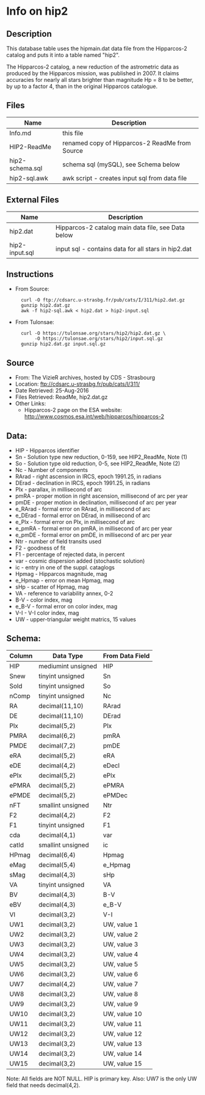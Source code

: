 Info on hip2
============

Description
-----------
This database table uses the hipmain.dat data file from the Hipparcos-2 catalog
and puts it into a table named "hip2".

The Hipparcos-2 catalog, a new reduction of the astrometric data as produced by
the Hipparcos mission, was published in 2007. It claims accuracies for nearly
all stars brighter than magnitude Hp = 8 to be better, by up to a factor 4,
than in the original Hipparcos catalogue.

Files
-----
|Name                   |Description
|-----------------------|-----------
|Info.md		|this file
|HIP2-ReadMe		|renamed copy of Hipparcos-2 ReadMe from Source
|hip2-schema.sql	|schema sql (mySQL), see Schema below
|hip2-sql.awk		|awk script - creates input sql from data file

External Files
--------------
|Name                   |Description
|-----------------------|-----------
|hip2.dat		|Hipparcos-2 catalog main data file, see Data below
|hip2-input.sql		|input sql - contains data for all stars in hip2.dat

Instructions
------------
* From Source:

        curl -O ftp://cdsarc.u-strasbg.fr/pub/cats/I/311/hip2.dat.gz
        gunzip hip2.dat.gz
        awk -f hip2-sql.awk < hip2.dat > hip2-input.sql

* From Tulonsae:

        curl -O https://tulonsae.org/stars/hip2/hip2.dat.gz \
             -O https://tulonsae.org/stars/hip2/input.sql.gz
        gunzip hip2.dat.gz input.sql.gz

Source
------
* From: The VizieR archives, hosted by CDS - Strasbourg
* Location: ftp://cdsarc.u-strasbg.fr/pub/cats/I/311/
* Date Retrieved: 25-Aug-2016
* Files Retrieved: ReadMe, hip2.dat.gz
* Other Links:
    * Hipparcos-2 page on the ESA website:
      http://www.cosmos.esa.int/web/hipparcos/hipparcos-2

Data:
-----
* HIP - Hipparcos identifier
* Sn - Solution type new reduction, 0-159, see HIP2_ReadMe, Note (1)
* So - Solution type old reduction, 0-5, see HIP2_ReadMe, Note (2)
* Nc - Number of components
* RArad - right ascension in IRCS, epoch 1991.25, in radians
* DErad - declination in IRCS, epoch 1991.25, in radians
* Plx - parallax, in millisecond of arc
* pmRA - proper motion in right ascension, millisecond of arc per year
* pmDE - proper motion in declination, millisecond of arc per year
* e_RArad - formal error on RArad, in millisecond of arc
* e_DErad - formal error on DErad, in millisecond of arc
* e_Plx - formal error on Plx, in millisecond of arc
* e_pmRA - formal error on pmRA, in millisecond of arc per year
* e_pmDE - formal error on pmDE, in millisecond of arc per year
* Ntr - number of field transits used
* F2 - goodness of fit
* F1 - percentage of rejected data, in percent
* var - cosmic dispersion added (stochastic solution)
* ic - entry in one of the suppl. cataglogs
* Hpmag - Hipparcos magnitude, mag
* e_Hpmap - error on mean Hpmag, mag
* sHp - scatter of Hpmag, mag
* VA - reference to variability annex, 0-2
* B-V - color index, mag
* e_B-V - formal error on color index, mag
* V-I - V-I color index, mag
* UW - upper-triangular weight matrics, 15 values

Schema:
-------
|Column         |Data Type              |From Data Field
|---------------|-----------------------|---------------
| HIP		|mediumint unsigned	|HIP
| Snew		|tinyint unsigned	|Sn
| Sold		|tinyint unsigned 	|So
| nComp		|tinyint unsigned 	|Nc
| RA		|decimal(11,10)		|RArad
| DE		|decimal(11,10)		|DErad
| Plx		|decimal(5,2)		|Plx
| PMRA		|decimal(6,2)		|pmRA
| PMDE		|decimal(7,2)		|pmDE
| eRA		|decimal(5,2)		|eRA
| eDE		|decimal(4,2)		|eDecl
| ePlx		|decimal(5,2)		|ePlx
| ePMRA		|decimal(5,2)		|ePMRA
| ePMDE		|decimal(5,2)		|ePMDec
| nFT		|smallint unsigned	|Ntr
| F2		|decimal(4,2)		|F2
| F1		|tinyint unsigned	|F1
| cda		|decimal(4,1)		|var
| catId		|smallint unsigned	|ic
| HPmag		|decimal(6,4)		|Hpmag
| eMag		|decimal(5,4)		|e_Hpmag
| sMag		|decimal(4,3)		|sHp
| VA		|tinyint unsigned	|VA
| BV		|decimal(4,3)		|B-V
| eBV		|decimal(4,3)		|e_B-V
| VI		|decimal(3,2)		|V-I
| UW1		|decimal(3,2)		|UW, value 1
| UW2		|decimal(3,2)		|UW, value 2
| UW3		|decimal(3,2)		|UW, value 3
| UW4		|decimal(3,2)		|UW, value 4
| UW5		|decimal(3,2)		|UW, value 5
| UW6		|decimal(3,2)		|UW, value 6
| UW7		|decimal(4,2)		|UW, value 7
| UW8		|decimal(3,2)		|UW, value 8
| UW9		|decimal(3,2)		|UW, value 9
| UW10		|decimal(3,2)		|UW, value 10
| UW11		|decimal(3,2)		|UW, value 11
| UW12		|decimal(3,2)		|UW, value 12
| UW13		|decimal(3,2)		|UW, value 13
| UW14		|decimal(3,2)		|UW, value 14
| UW15		|decimal(3,2)		|UW, value 15
Note: All fields are NOT NULL. HIP is primary key.
Also: UW7 is the only UW field that needs decimal(4,2).
